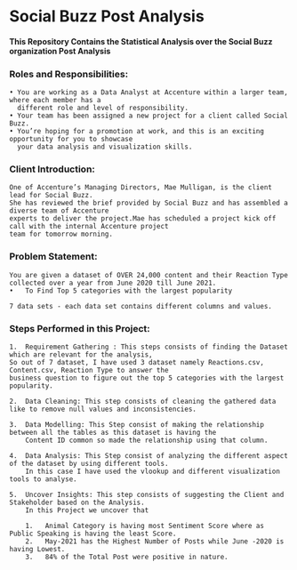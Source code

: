 #  Social Buzz Post Analysis
#### This Repository Contains the Statistical Analysis over the Social Buzz organization Post Analysis

### Roles and Responsibilities:
    • You are working as a Data Analyst at Accenture within a larger team, where each member has a 
      different role and level of responsibility.
    • Your team has been assigned a new project for a client called Social Buzz.
    • You’re hoping for a promotion at work, and this is an exciting opportunity for you to showcase
      your data analysis and visualization skills.

### Client Introduction:
    One of Accenture’s Managing Directors, Mae Mulligan, is the client lead for Social Buzz. 
    She has reviewed the brief provided by Social Buzz and has assembled a diverse team of Accenture 
    experts to deliver the project.Mae has scheduled a project kick off call with the internal Accenture project 
    team for tomorrow morning.

### Problem Statement:
    You are given a dataset of OVER 24,000 content and their Reaction Type collected over a year from June 2020 till June 2021.  
    •	To Find Top 5 categories with the largest popularity

    7 data sets - each data set contains different columns and values.
### Steps Performed in this Project:
    1.	Requirement Gathering : This steps consists of finding the Dataset which are relevant for the analysis,
    So out of 7 dataset, I have used 3 dataset namely Reactions.csv, Content.csv, Reaction Type to answer the
    business question to figure out the top 5 categories with the largest popularity.

    2.	Data Cleaning: This step consists of cleaning the gathered data like to remove null values and inconsistencies. 

    3.	Data Modelling: This Step consist of making the relationship between all the tables as this dataset is having the 
        Content ID common so made the relationship using that column.

    4.	Data Analysis: This Step consist of analyzing the different aspect of the dataset by using different tools. 
        In this case I have used the vlookup and different visualization tools to analyse.

    5.	Uncover Insights: This step consists of suggesting the Client and Stakeholder based on the Analysis.
        In this Project we uncover that 

        1.	 Animal Category is having most Sentiment Score where as Public Speaking is having the least Score.
        2.	 May-2021 has the Highest Number of Posts while June -2020 is having Lowest. 
        3.	 84% of the Total Post were positive in nature. 


